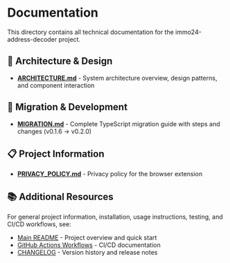 # Documentation

This directory contains all technical documentation for the immo24-address-decoder project.

## 📐 Architecture & Design

- **[ARCHITECTURE.md](ARCHITECTURE.md)** - System architecture overview, design patterns, and component interaction

## 🔄 Migration & Development

- **[MIGRATION.md](MIGRATION.md)** - Complete TypeScript migration guide with steps and changes (v0.1.6 → v0.2.0)

## 📋 Project Information

- **[PRIVACY_POLICY.md](PRIVACY_POLICY.md)** - Privacy policy for the browser extension

## 📚 Additional Resources

For general project information, installation, usage instructions, testing, and CI/CD workflows, see:
- [Main README](../README.md) - Project overview and quick start
- [GitHub Actions Workflows](../.github/workflows/README.md) - CI/CD documentation
- [CHANGELOG](../CHANGELOG.md) - Version history and release notes
